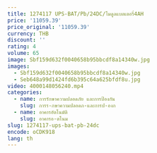 ```yaml
---
title: 1274117 UPS-BAT/Pb/24DC/โมดูลแบตเตอรี่4AH
price: '11059.39'
price_original: '11059.39'
currency: THB
discount: ''
rating: 4
volume: 65
image: Sbf159d632f0040658b95bbcdf8a14340w.jpg
images:
  - Sbf159d632f0040658b95bbcdf8a14340w.jpg
  - Seb648a99d1424fd6b395c64a625bfdf8u.jpg
video: 4000148056240.mp4
categories:
  - name: การรักษาความปลอดภัย และการป้องกัน
    slug: การร-กษาความปลอดภ-และการป-องก
  - name: อาคารอัตโนมัติ
    slug: อาคารอ-ตโนม
slug: 1274117-ups-bat-pb-24dc
encode: oCDK918
lang: th
---
```

  